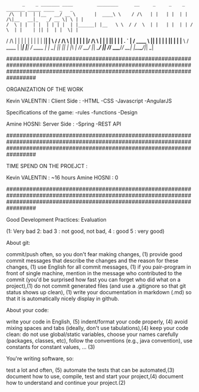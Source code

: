           _    _ _______ ____         ________      __     _     _    _      _______ _____ ____  _   _ 
     /\  | |  | |__   __/ __ \       |  ____\ \    / /\   | |   | |  | |  /\|__   __|_   _/ __ \| \ | |
    /  \ | |  | |  | | | |  | |______| |__   \ \  / /  \  | |   | |  | | /  \  | |    | || |  | |  \| |
   / /\ \| |  | |  | | | |  | |______|  __|   \ \/ / /\ \ | |   | |  | |/ /\ \ | |    | || |  | | . ` |
  / ____ \ |__| |  | | | |__| |      | |____   \  / ____ \| |___| |__| / ____ \| |   _| || |__| | |\  |
 /_/    \_\____/   |_|  \____/       |______|   \/_/    \_\______\____/_/    \_\_|  |_____\____/|_| \_|
 
 #################################################################################################################################################################################

ORGANIZATION OF THE WORK

Kevin VALENTIN : 
Client Side :
-HTML
-CSS
-Javascript
-AngularJS

Specifications of the game:
-rules
-functions
-Design


Amine HOSNI:
Server Side :
-Spring
-REST API


#################################################################################################################################################################################


TIME SPEND ON THE PROEJCT :

Kevin VALENTIN : ~16 hours
Amine HOSNI : 0



#################################################################################################################################################################################

Good Development Practices: Evaluation

(1: Very bad 2: bad 3 : not good, not bad, 4 : good 5 : very good)

About git:

commit/push often, so you don't fear making changes, (1)
provide good commit messages that describe the changes and the reason for these changes, (1)
use English for all commit messages, (1)
if you pair-program in front of single machine, mention in the message who contributed to the commit (you'd be surprised how fast you can forget who did what on a project),(1)
do not commit generated files (and use a .gitignore so that git status shows up clean), (1)
write your documentation in markdown (.md) so that it is automatically nicely display in github.


About your code:

write your code in English, (5)
indent/format your code properly, (4)
avoid mixing spaces and tabs (ideally, don't use tabulations),(4)
keep your code clean: do not use global/static variables, choose your names carefully (packages, classes, etc), follow the conventions (e.g., java convention), use constants 
for constant values, ... (3)


You're writing software, so:

test a lot and often, (5)
automate the tests that can be automated,(3)
document how to use, compile, test and start your project,(4)
document how to understand and continue your project.(2)